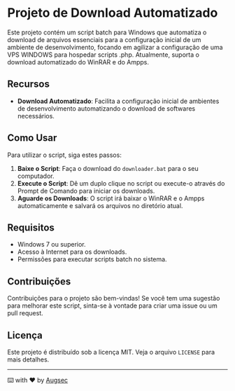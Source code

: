 # Projeto de Download Automatizado

Este projeto contém um script batch para Windows que automatiza o download de arquivos essenciais para a configuração inicial de um ambiente de desenvolvimento, focando em agilizar a configuração de uma VPS WINDOWS para hospedar scripts .php. Atualmente, suporta o download automatizado do WinRAR e do Ampps.

## Recursos

- **Download Automatizado**: Facilita a configuração inicial de ambientes de desenvolvimento automatizando o download de softwares necessários.

## Como Usar

Para utilizar o script, siga estes passos:

1. **Baixe o Script**: Faça o download do `downloader.bat` para o seu computador.
2. **Execute o Script**: Dê um duplo clique no script ou execute-o através do Prompt de Comando para iniciar os downloads.
3. **Aguarde os Downloads**: O script irá baixar o WinRAR e o Ampps automaticamente e salvará os arquivos no diretório atual.

## Requisitos

- Windows 7 ou superior.
- Acesso à Internet para os downloads.
- Permissões para executar scripts batch no sistema.

## Contribuições

Contribuições para o projeto são bem-vindas! Se você tem uma sugestão para melhorar este script, sinta-se à vontade para criar uma issue ou um pull request.

## Licença

Este projeto é distribuído sob a licença MIT. Veja o arquivo `LICENSE` para mais detalhes.


---
⌨️ with ❤️ by [Augsec](https://github.com/augsec)